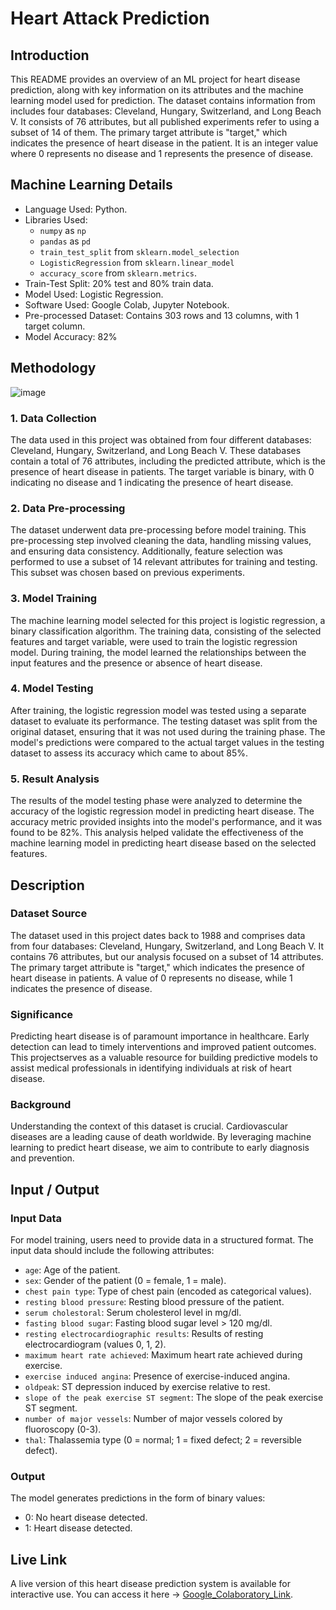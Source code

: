 # Heart Attack Prediction

## Introduction
This README provides an overview of an ML project for heart disease prediction, along with key information on its attributes and the machine learning model used for prediction. The dataset contains information from includes four databases: Cleveland, Hungary, Switzerland, and Long Beach V. It consists of 76 attributes, but all published experiments refer to using a subset of 14 of them. The primary target attribute is "target," which indicates the presence of heart disease in the patient. It is an integer value where 0 represents no disease and 1 represents the presence of disease.

## Machine Learning Details
- Language Used: Python.
- Libraries Used:
  - `numpy` as `np`
  - `pandas` as `pd`
  - `train_test_split` from `sklearn.model_selection`
  - `LogisticRegression` from `sklearn.linear_model`
  - `accuracy_score` from `sklearn.metrics`.
- Train-Test Split: 20% test and 80% train data.
- Model Used: Logistic Regression.
- Software Used: Google Colab, Jupyter Notebook.
- Pre-processed Dataset: Contains 303 rows and 13 columns, with 1 target column.
- Model Accuracy: 82%

## Methodology

![image](https://github.com/sehajbirmann/Heart-Attack-Prediction/assets/72991473/7164fb1c-6310-4d25-91c3-514d9d300451)

### 1. Data Collection

The data used in this project was obtained from four different databases: Cleveland, Hungary, Switzerland, and Long Beach V. These databases contain a total of 76 attributes, including the predicted attribute, which is the presence of heart disease in patients. The target variable is binary, with 0 indicating no disease and 1 indicating the presence of heart disease.

### 2. Data Pre-processing

The dataset underwent data pre-processing before model training. This pre-processing step involved cleaning the data, handling missing values, and ensuring data consistency. Additionally, feature selection was performed to use a subset of 14 relevant attributes for training and testing. This subset was chosen based on previous experiments.

### 3. Model Training

The machine learning model selected for this project is logistic regression, a binary classification algorithm. The training data, consisting of the selected features and target variable, were used to train the logistic regression model. During training, the model learned the relationships between the input features and the presence or absence of heart disease.

### 4. Model Testing

After training, the logistic regression model was tested using a separate dataset to evaluate its performance. The testing dataset was split from the original dataset, ensuring that it was not used during the training phase. The model's predictions were compared to the actual target values in the testing dataset to assess its accuracy which came to about 85%.

### 5. Result Analysis

The results of the model testing phase were analyzed to determine the accuracy of the logistic regression model in predicting heart disease. The accuracy metric provided insights into the model's performance, and it was found to be 82%. This analysis helped validate the effectiveness of the machine learning model in predicting heart disease based on the selected features.

## Description

### Dataset Source
The dataset used in this project dates back to 1988 and comprises data from four databases: Cleveland, Hungary, Switzerland, and Long Beach V. It contains 76 attributes, but our analysis focused on a subset of 14 attributes. The primary target attribute is "target," which indicates the presence of heart disease in patients. A value of 0 represents no disease, while 1 indicates the presence of disease.

### Significance
Predicting heart disease is of paramount importance in healthcare. Early detection can lead to timely interventions and improved patient outcomes. This projectserves as a valuable resource for building predictive models to assist medical professionals in identifying individuals at risk of heart disease.

### Background
Understanding the context of this dataset is crucial. Cardiovascular diseases are a leading cause of death worldwide. By leveraging machine learning to predict heart disease, we aim to contribute to early diagnosis and prevention.

## Input / Output

### Input Data
For model training, users need to provide data in a structured format. The input data should include the following attributes:

- `age`: Age of the patient.
- `sex`: Gender of the patient (0 = female, 1 = male).
- `chest pain type`: Type of chest pain (encoded as categorical values).
- `resting blood pressure`: Resting blood pressure of the patient.
- `serum cholestoral`: Serum cholesterol level in mg/dl.
- `fasting blood sugar`: Fasting blood sugar level > 120 mg/dl.
- `resting electrocardiographic results`: Results of resting electrocardiogram (values 0, 1, 2).
- `maximum heart rate achieved`: Maximum heart rate achieved during exercise.
- `exercise induced angina`: Presence of exercise-induced angina.
- `oldpeak`: ST depression induced by exercise relative to rest.
- `slope of the peak exercise ST segment`: The slope of the peak exercise ST segment.
- `number of major vessels`: Number of major vessels colored by fluoroscopy (0-3).
- `thal`: Thalassemia type (0 = normal; 1 = fixed defect; 2 = reversible defect).

### Output
The model generates predictions in the form of binary values:
- 0: No heart disease detected.
- 1: Heart disease detected.


## Live Link

A live version of this heart disease prediction system is available for interactive use. You can access it here -> [Google_Colaboratory_Link](https://colab.research.google.com/drive/1m4n_bBWjVpCvCxf0LzX3wAnnlcwl6EZN).



